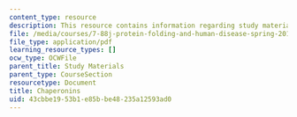 ```yaml
---
content_type: resource
description: This resource contains information regarding study materials.
file: /media/courses/7-88j-protein-folding-and-human-disease-spring-2015/43cbbe1953b1e85bbe48235a12593ad0_MIT7_88JS15_Chaperonins.pdf
file_type: application/pdf
learning_resource_types: []
ocw_type: OCWFile
parent_title: Study Materials
parent_type: CourseSection
resourcetype: Document
title: Chaperonins
uid: 43cbbe19-53b1-e85b-be48-235a12593ad0
---
```

